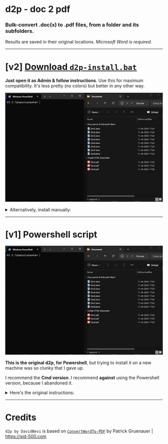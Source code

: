 # d2p - doc 2 pdf
### Bulk-convert .doc(x) to .pdf files, from a folder and its subfolders.
Results are saved in their original locations. *Microsoft Word is required.*

-----

# [v2] [Download `d2p-install.bat`](https://github.com/DavidBevi/d2p/releases/download/v2/d2p-install.bat)
**Just open it as Admin & follow instructions**. Use this for maximum compatibility. It's less pretty (no colors) but better in any other way.

![image](https://github.com/DavidBevi/d2p/blob/main/d2p-v1-demo.gif?raw=true)

<details>
<summary>Alternatively, install manually:</summary>
 
> - dowload the script
> - put it in `<YourDriveLetter>:\Windows\System32\d2p.bat`
> - ensure you have %SystemRoot%\System32 in your system-path or user-path
>   - if you need to add it then ensure to reboot (or log-off-and-on) to enable "d2p" command
</details>

-----

# [v1] Powershell script

![image](https://github.com/DavidBevi/d2p/blob/main/d2p-v1-demo.gif?raw=true)

**This is the original d2p, for Powershell**, but trying to install it on a new machine was so clunky that I gave up.

I recommend the **Cmd version**. I recommend **against** using the Powershell version, because I abandoned it.

<details>
<summary>Here's the original instructions:</summary>
  
> **INSTALLATION**
> - Download [`d2p.psm1`](https://github.com/DavidBevi/d2p/releases/download/v1/d2p.psm1) and save it into `C:\Program Files\WindowsPowerShell\Modules\d2p`.
> 
> **USAGE**
> - Open Powershell and type `d2p ` followed by the folder you want to process.
>   - EXAMPLE: `d2p C:\MyDocuments`
</details>

-----

# Credits
`d2p by DavidBevi` is based on [`ConvertWordTo-PDF`](https://sid-500.com/2020/10/20/powershell-convert-word-documentes-to-pdf-documents/) by Patrick Gruenauer | https://sid-500.com

